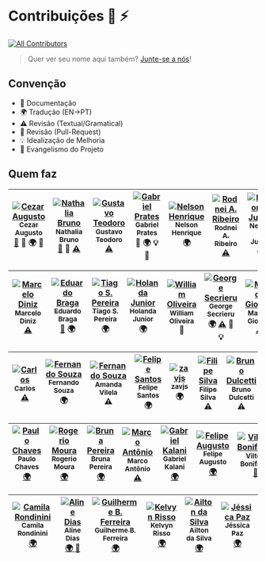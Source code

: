 # Contribuições :wolf: :zap:
[![All Contributors](https://img.shields.io/badge/all_contributors-34-orange.svg?style=flat-square)](#contributors)

> Quer ver seu nome aqui também? [Junte-se a nós](CONTRIBUTING.md)!

## Convenção

* :book: Documentação
* :earth_africa: Tradução (EN->PT)
* :warning: Revisão (Textual/Gramatical)
* :eyes: Revisão (Pull-Request)
* :bulb: Idealização de Melhoria
* :loudspeaker: Evangelismo do Projeto

## Quem faz

<!--
* Documentação (doc)
* Tradução (EN->PT) (translation)
* Revisão (Textual/Gramatical) (tests)
* Revisão (Pull-Request) (prReview)
* Idealização de Melhoria (example)
* Evangelismo do Projeto (talks)
-->

<!-- Contributors START
Cezar_Augusto cezaraugusto http://cezaraugusto.net doc prReview translation talks
Nathalia_Bruno nathaliabruno http://nathaliabruno.com doc prReview tests
Gustavo_Teodoro gustavoteodoro http://gustavoteodoro.com tests
Gabriel_Prates gabsprates http://gabsprates.com prReview translation example talks
Nelson_Henrique nersoh https://github.com/nersoh translation
Rodnei_A._Ribeiro raribeiro http://engenheirofront.com tests
Nelson_P._Junior nelsonpjunior https://github.com/nelsonpjunior translation
Marcelo_Diniz marcelod http://www.marcelod.com.br tests
Eduardo_Braga ebragaparah https://github.com/ebragaparah doc translation
Tiago_S._Pereira TiagoSilvaPereira https://github.com/TiagoSilvaPereira translation
Holanda_Junior holandajunior https://github.com/holandajunior translation
William_Oliveira woliveiras http://woliveiras.com.br talks
George_Secrieru gmsecrieru https://gmsecrie.ru translation tests prReview example
Maicon_Giovani doomsterinc https://github.com/doomsterinc tests
Carlos carloszan https://github.com/carloszan tests
Fernando_Souza fernandosouza https://github.com/fernandosouza translation
Amanda Vilela amandavilela https://github.com/amandavilela tests
Felipe Santos fesnt https://github.com/fesnt translation
Filipe Silva ninrod https://github.com/ninrod tests
zavjs zavjs https://github.com/zavjs translation
Bruno Dulcetti https://github.com/dulcetti tests
Paulo Chaves https://github.com/oPauloChaves translation
Rogerio Moura https://github.com/Rogerfm translation
Bruna Pereira https://github.com/brunapereira translation
Marco Antônio https://github.com/thismarcoantonio tests
Gabriel Kalani https://github.com/gkal19 translation
Felipe Augusto https://github.com/felipe-augusto translation
Vilton Bonifacio https://github.com/viltonbonifacio/ prReview
Camila Rondinini https://github.com/crondinini translation
Aline Dias https://github.com/alinedmelo translation prReview
Guilherme_B._Ferreira https://github.com/guilhermebferreira translation
Kelvy Risso https://github.com/kelvynrisso translation
Ailton da Silva https://github.com/ailton07 translation
Jéssica Paz https://github.com/jessicapaz tests

Contributors END -->

<!-- Contributors table START -->
| [![Cezar Augusto](https://avatars.githubusercontent.com/cezaraugusto?s=100)<br /><sub>Cezar Augusto</sub>](http://cezaraugusto.net)<br />[📖](git@github.com:cezaraugusto/You-Dont-Know-JS/commits?author=cezaraugusto) 👀 🌍 📢 | [![Nathalia Bruno](https://avatars.githubusercontent.com/nathaliabruno?s=100)<br /><sub>Nathalia Bruno</sub>](http://nathaliabruno.com)<br />[📖](git@github.com:cezaraugusto/You-Dont-Know-JS/commits?author=nathaliabruno) 👀 [⚠️](git@github.com:cezaraugusto/You-Dont-Know-JS/commits?author=nathaliabruno) | [![Gustavo Teodoro](https://avatars.githubusercontent.com/gustavoteodoro?s=100)<br /><sub>Gustavo Teodoro</sub>](http://gustavoteodoro.com)<br />[⚠️](git@github.com:cezaraugusto/You-Dont-Know-JS/commits?author=gustavoteodoro) | [![Gabriel Prates](https://avatars.githubusercontent.com/gabsprates?s=100)<br /><sub>Gabriel Prates</sub>](http://gabsprates.com)<br />👀 🌍 💡 📢 | [![Nelson Henrique](https://avatars.githubusercontent.com/nersoh?s=100)<br /><sub>Nelson Henrique</sub>](https://github.com/nersoh)<br />🌍 | [![Rodnei A. Ribeiro](https://avatars.githubusercontent.com/raribeiro?s=100)<br /><sub>Rodnei A. Ribeiro</sub>](http://engenheirofront.com)<br />[⚠️](git@github.com:cezaraugusto/You-Dont-Know-JS/commits?author=raribeiro) | [![Nelson P. Junior](https://avatars.githubusercontent.com/nelsonpjunior?s=100)<br /><sub>Nelson P. Junior</sub>](https://github.com/nelsonpjunior)<br />🌍 |
| :---: | :---: | :---: | :---: | :---: | :---: | :---: |

| [![Marcelo Diniz](https://avatars.githubusercontent.com/marcelod?s=100)<br /><sub>Marcelo Diniz</sub>](http://www.marcelod.com.br)<br />[⚠️](git@github.com:cezaraugusto/You-Dont-Know-JS/commits?author=marcelod) | [![Eduardo Braga](https://avatars.githubusercontent.com/ebragaparah?s=100)<br /><sub>Eduardo Braga</sub>](https://github.com/ebragaparah)<br />[📖](git@github.com:cezaraugusto/You-Dont-Know-JS/commits?author=ebragaparah) 🌍 | [![Tiago S. Pereira](https://avatars.githubusercontent.com/TiagoSilvaPereira?s=100)<br /><sub>Tiago S. Pereira</sub>](https://github.com/TiagoSilvaPereira)<br />🌍 | [![Holanda Junior](https://avatars.githubusercontent.com/holandajunior?s=100)<br /><sub>Holanda Junior</sub>](https://github.com/holandajunior)<br />🌍 | [![William Oliveira](https://avatars.githubusercontent.com/woliveiras?s=100)<br /><sub>William Oliveira</sub>](http://woliveiras.com.br)<br />📢 | [![George Secrieru](https://avatars.githubusercontent.com/gmsecrieru?s=100)<br /><sub>George Secrieru</sub>](https://gmsecrie.ru)<br />🌍 [⚠️](git@github.com:cezaraugusto/You-Dont-Know-JS/commits?author=gmsecrieru) 👀 💡 | [![Maicon Giovani](https://avatars.githubusercontent.com/doomsterinc?s=100)<br /><sub>Maicon Giovani</sub>](https://github.com/doomsterinc)<br />[⚠️](git@github.com:cezaraugusto/You-Dont-Know-JS/commits?author=doomsterinc) |
| :---: | :---: | :---: | :---: | :---: | :---: | :---: |

| [![Carlos](https://avatars.githubusercontent.com/carloszan?s=100)<br /><sub>Carlos</sub>](https://github.com/carloszan)<br />[⚠️](git@github.com:cezaraugusto/You-Dont-Know-JS/commits?author=carloszan) | [![Fernando Souza](https://avatars.githubusercontent.com/fernandosouza?s=100)<br /><sub>Fernando Souza</sub>](https://github.com/fernandosouza)<br />🌍 | [![Fernando Souza](https://avatars.githubusercontent.com/amandavilela?s=100)<br /><sub>Amanda Vilela</sub>](https://github.com/amandavilela)<br />⚠️ | [![Felipe Santos](#)<br /><sub>Felipe Santos</sub>](https://github.com/fesnt)<br /> 🌍 | [![zavjs](https://avatars.githubusercontent.com/zavjs?s=100)<br /><sub>zavjs</sub>](https://github.com/zavjs)<br /> 🌍 | [![Filipe Silva](https://avatars.githubusercontent.com/ninrod?s=100)<br /><sub>Filipe Silva</sub>](https://github.com/ninrod)<br /> ⚠️ | [![Bruno Dulcetti](https://avatars.githubusercontent.com/dulcetti?s=100)<br /><sub>Bruno Dulcetti</sub>](https://github.com/dulcetti)<br /> ⚠️ |
| :---: | :---: | :---: | :---: | :---: | :---: | :---: |

| [![Paulo Chaves](#)<br /><sub>Paulo Chaves</sub>](https://github.com/oPauloChaves)<br />[ 🌍 ](git@github.com:cezaraugusto/You-Dont-Know-JS/commits?author=oPauloChaves) | [![Rogerio Moura](https://avatars.githubusercontent.com/rogefm?s=100)<br /><sub>Rogerio Moura</sub>](https://github.com/rogerfm)<br />[ 🌍 ](git@github.com:cezaraugusto/You-Dont-Know-JS/commits?author=rogefm) | [![Bruna Pereira](https://avatars.githubusercontent.com/brunapereira?s=100)<br /><sub>Bruna Pereira</sub>](https://github.com/brunapereira)<br />[ 🌍 ](git@github.com:cezaraugusto/You-Dont-Know-JS/commits?author=brunapereira) | [![Marco Antônio](https://avatars.githubusercontent.com/thismarcoantonio?s=100)<br /><sub>Marco Antônio</sub>](https://github.com/thismarcoantonio)<br />[⚠️](git@github.com:cezaraugusto/You-Dont-Know-JS/commits?author=thismarcoantonio) | [![Gabriel Kalani](https://avatars.githubusercontent.com/gkal19?s=100)<br /><sub>Gabriel Kalani</sub>](https://github.com/gkal19)<br />[ 🌍 ](git@github.com:cezaraugusto/You-Dont-Know-JS/commits?author=gkal19) | [![Felipe Augusto](https://avatars.githubusercontent.com/felipe-augusto?s=100)<br /><sub>Felipe Augusto</sub>](https://github.com/felipe-augusto)<br />[ 🌍 ](git@github.com:cezaraugusto/You-Dont-Know-JS/commits?author=felipe-augusto) | [![Vilton Bonifácio](https://avatars.githubusercontent.com/viltonbonifacio?s=100)<br /><sub>Vilton Bonifácio</sub>](https://github.com/viltonbonifacio)<br />[ 👀 ](git@github.com:cezaraugusto/You-Dont-Know-JS/commits?author=viltonbonifacio) |
| :---: | :---: | :---: | :---: | :---: | :---: | :---: |

| [![Camila Rondinini](https://avatars.githubusercontent.com/crondinini?s=100)<br /><sub>Camila Rondinini</sub>](https://github.com/crondinini)<br />[ 🌍 ](git@github.com:cezaraugusto/You-Dont-Know-JS/commits?author=crondinini) | [![Aline Dias](https://avatars.githubusercontent.com/alinedmelo?s=100)<br /><sub>Aline Dias</sub>](https://github.com/alinedmelo)<br />[ 🌍  👀 ](git@github.com:cezaraugusto/You-Dont-Know-JS/commits?author=alinedmelo) | [![Guilherme B. Ferreira](https://avatars.githubusercontent.com/guilhermebferreira?s=100)<br /><sub>Guilherme B. Ferreira</sub>](https://github.com/guilhermebferreira)<br />[ 🌍 ](git@github.com:cezaraugusto/You-Dont-Know-JS/commits?author=guilhermebferreira) | [![Kelvyn Risso](https://avatars.githubusercontent.com/kelvynrisso?s=100)<br /><sub>Kelvyn Risso</sub>](https://github.com/kelvynrisso)<br />[ 🌍 ](git@github.com:cezaraugusto/You-Dont-Know-JS/commits?author=kelvynrisso) | [![Ailton da Silva](https://avatars.githubusercontent.com/ailton07?s=100)<br /><sub>Ailton da Silva</sub>](https://github.com/ailton07)<br />[ 🌍 ](git@github.com:cezaraugusto/You-Dont-Know-JS/commits?author=ailton07) | [![Jéssica Paz](https://avatars.githubusercontent.com/jessicapaz?s=100)<br /><sub>Jéssica Paz</sub>](https://github.com/jessicapaz)<br />[ 🌍 ](git@github.com:cezaraugusto/You-Dont-Know-JS/commits?author=jessicapaz) |
| :---: | :---: | :---: | :---: | :---: | :---: |
<!-- Contributors table END -->


